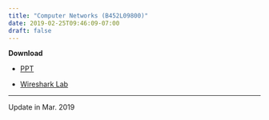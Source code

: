 ```yaml
---
title: "Computer Networks (B452L09800)"
date: 2019-02-25T09:46:09-07:00
draft: false
---
```


**Download**

- [PPT]( /web/files/network/Networks_PPT.rar)

- [Wireshark Lab](/web/files/network/labs.rar)

****

Update in Mar. 2019
